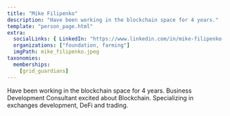 ```yaml
---
title: "Mike Filipenko"
description: "Have been working in the blockchain space for 4 years."
template: "person_page.html"
extra:
  socialLinks: { LinkedIn: "https://www.linkedin.com/in/mike-filipenko-252a5878/"}
  organizations: ["foundation, farming"]
  imgPath: mike_filipenko.jpeg
taxonomies:
  memberships:
    [grid_guardians]
---
```


Have been working in the blockchain space for 4 years. Business Development Consultant excited about Blockchain. Specializing in exchanges development, DeFi and trading.